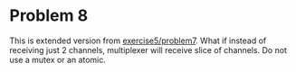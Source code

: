 # Problem 8

This is extended version from [exercise5/problem7](../../exercise5/problem7/README.md). What if instead of receiving
just 2 channels, multiplexer will receive slice of channels. Do not use a mutex or an atomic.
